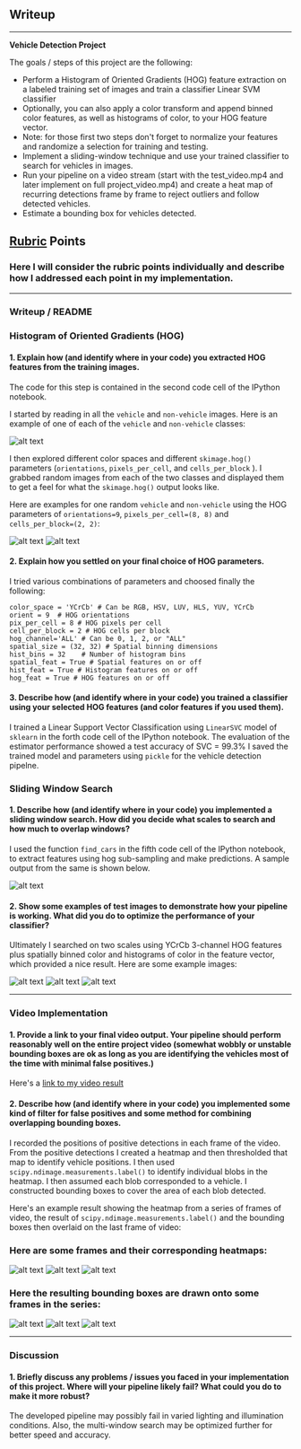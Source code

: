 ## Writeup

---
**Vehicle Detection Project**

The goals / steps of this project are the following:

* Perform a Histogram of Oriented Gradients (HOG) feature extraction on a labeled training set of images and train a classifier Linear SVM classifier
* Optionally, you can also apply a color transform and append binned color features, as well as histograms of color, to your HOG feature vector. 
* Note: for those first two steps don't forget to normalize your features and randomize a selection for training and testing.
* Implement a sliding-window technique and use your trained classifier to search for vehicles in images.
* Run your pipeline on a video stream (start with the test_video.mp4 and later implement on full project_video.mp4) and create a heat map of recurring detections frame by frame to reject outliers and follow detected vehicles.
* Estimate a bounding box for vehicles detected.

[//]: # (Image References)
[vehicle_non-vehicle_image]: ./output_images/vehicle_non-vehicle.png
[vehicle_hog_image]: ./output_images/vehicle_hog_image.png
[non-vehicle_hog_image]: ./output_images/non-vehicle_hog_image.png
[original]: ./output_images/test1.jpg_original.png
[boxes]: ./output_images/test1.jpg_boxes.png
[heatmap]: ./output_images/test1.jpg_heatmap.png
[result]: ./output_images/test1.jpg_result.png
[boxes1]: ./output_images/boxes1.png
[boxes4]: ./output_images/boxes4.png
[boxes5]: ./output_images/boxes5.png
[heatmap1]: ./output_images/heatmap1.png
[heatmap4]: ./output_images/heatmap4.png
[heatmap5]: ./output_images/heatmap5.png
[result1]: ./output_images/result1.png
[result4]: ./output_images/result4.png
[result5]: ./output_images/result5.png
[video1]: ./project_video.mp4

## [Rubric](https://review.udacity.com/#!/rubrics/513/view) Points
### Here I will consider the rubric points individually and describe how I addressed each point in my implementation.  

---
### Writeup / README

### Histogram of Oriented Gradients (HOG)

#### 1. Explain how (and identify where in your code) you extracted HOG features from the training images.

The code for this step is contained in the second code cell of the IPython notebook.

I started by reading in all the `vehicle` and `non-vehicle` images.  Here is an example of one of each of the `vehicle` and `non-vehicle` classes:

![alt text][vehicle_non-vehicle_image]

I then explored different color spaces and different `skimage.hog()` parameters (`orientations`, `pixels_per_cell`, and `cells_per_block` ).  I grabbed random images from each of the two classes and displayed them to get a feel for what the `skimage.hog()` output looks like.

Here are examples for one random `vehicle` and `non-vehicle` using the HOG parameters of `orientations=9`, `pixels_per_cell=(8, 8)` and `cells_per_block=(2, 2)`:

![alt text][vehicle_hog_image]
![alt text][non-vehicle_hog_image]


#### 2. Explain how you settled on your final choice of HOG parameters.

I tried various combinations of parameters and choosed finally the following:

```
color_space = 'YCrCb' # Can be RGB, HSV, LUV, HLS, YUV, YCrCb
orient = 9  # HOG orientations
pix_per_cell = 8 # HOG pixels per cell
cell_per_block = 2 # HOG cells per block
hog_channel='ALL' # Can be 0, 1, 2, or "ALL"
spatial_size = (32, 32) # Spatial binning dimensions
hist_bins = 32    # Number of histogram bins
spatial_feat = True # Spatial features on or off
hist_feat = True # Histogram features on or off
hog_feat = True # HOG features on or off
```

#### 3. Describe how (and identify where in your code) you trained a classifier using your selected HOG features (and color features if you used them).

I trained a Linear Support Vector Classification using `LinearSVC` model of `sklearn` in the forth code cell of the IPython notebook. The evaluation of the estimator performance showed a test accuracy of SVC =  99.3%
I saved the trained model and parameters using `pickle` for the vehicle detection pipelne.

### Sliding Window Search

#### 1. Describe how (and identify where in your code) you implemented a sliding window search.  How did you decide what scales to search and how much to overlap windows?

I used the function `find_cars` in the fifth code cell of the IPython notebook,  to extract features using hog sub-sampling and make predictions.  A sample output from the same is shown below.

![alt text][boxes]

#### 2. Show some examples of test images to demonstrate how your pipeline is working.  What did you do to optimize the performance of your classifier?

Ultimately I searched on two scales using YCrCb 3-channel HOG features plus spatially binned color and histograms of color in the feature vector, which provided a nice result.  Here are some example images:

![alt text][boxes1]
![alt text][boxes4]
![alt text][boxes5]

---

### Video Implementation

#### 1. Provide a link to your final video output.  Your pipeline should perform reasonably well on the entire project video (somewhat wobbly or unstable bounding boxes are ok as long as you are identifying the vehicles most of the time with minimal false positives.)
Here's a [link to my video result](./project_video_output.mp4)


#### 2. Describe how (and identify where in your code) you implemented some kind of filter for false positives and some method for combining overlapping bounding boxes.

I recorded the positions of positive detections in each frame of the video.  From the positive detections I created a heatmap and then thresholded that map to identify vehicle positions.  I then used `scipy.ndimage.measurements.label()` to identify individual blobs in the heatmap.  I then assumed each blob corresponded to a vehicle.  I constructed bounding boxes to cover the area of each blob detected.  

Here's an example result showing the heatmap from a series of frames of video, the result of `scipy.ndimage.measurements.label()` and the bounding boxes then overlaid on the last frame of video:

### Here are some frames and their corresponding heatmaps:

![alt text][heatmap1]
![alt text][heatmap4]
![alt text][heatmap5]


### Here the resulting bounding boxes are drawn onto some frames in the series:
![alt text][result1]
![alt text][result4]
![alt text][result5]


---

### Discussion

#### 1. Briefly discuss any problems / issues you faced in your implementation of this project.  Where will your pipeline likely fail?  What could you do to make it more robust?

The developed pipeline may possibly fail in varied lighting and illumination conditions. Also, the multi-window search may be optimized further for better speed and accuracy.

